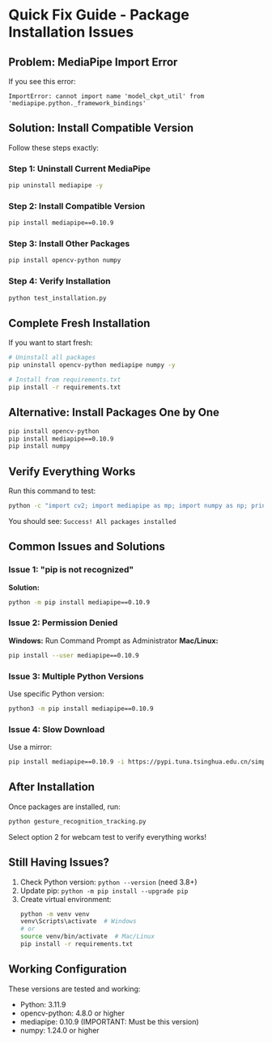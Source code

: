 # Quick Fix Guide - Package Installation Issues

## Problem: MediaPipe Import Error

If you see this error:
```
ImportError: cannot import name 'model_ckpt_util' from 'mediapipe.python._framework_bindings'
```

## Solution: Install Compatible Version

Follow these steps exactly:

### Step 1: Uninstall Current MediaPipe
```bash
pip uninstall mediapipe -y
```

### Step 2: Install Compatible Version
```bash
pip install mediapipe==0.10.9
```

### Step 3: Install Other Packages
```bash
pip install opencv-python numpy
```

### Step 4: Verify Installation
```bash
python test_installation.py
```

## Complete Fresh Installation

If you want to start fresh:

```bash
# Uninstall all packages
pip uninstall opencv-python mediapipe numpy -y

# Install from requirements.txt
pip install -r requirements.txt
```

## Alternative: Install Packages One by One

```bash
pip install opencv-python
pip install mediapipe==0.10.9
pip install numpy
```

## Verify Everything Works

Run this command to test:
```bash
python -c "import cv2; import mediapipe as mp; import numpy as np; print('Success! All packages installed')"
```

You should see: `Success! All packages installed`

## Common Issues and Solutions

### Issue 1: "pip is not recognized"
**Solution:**
```bash
python -m pip install mediapipe==0.10.9
```

### Issue 2: Permission Denied
**Windows:** Run Command Prompt as Administrator
**Mac/Linux:**
```bash
pip install --user mediapipe==0.10.9
```

### Issue 3: Multiple Python Versions
Use specific Python version:
```bash
python3 -m pip install mediapipe==0.10.9
```

### Issue 4: Slow Download
Use a mirror:
```bash
pip install mediapipe==0.10.9 -i https://pypi.tuna.tsinghua.edu.cn/simple
```

## After Installation

Once packages are installed, run:
```bash
python gesture_recognition_tracking.py
```

Select option 2 for webcam test to verify everything works!

## Still Having Issues?

1. Check Python version: `python --version` (need 3.8+)
2. Update pip: `python -m pip install --upgrade pip`
3. Create virtual environment:
   ```bash
   python -m venv venv
   venv\Scripts\activate  # Windows
   # or
   source venv/bin/activate  # Mac/Linux
   pip install -r requirements.txt
   ```

## Working Configuration

These versions are tested and working:
- Python: 3.11.9
- opencv-python: 4.8.0 or higher
- mediapipe: 0.10.9 (IMPORTANT: Must be this version)
- numpy: 1.24.0 or higher
